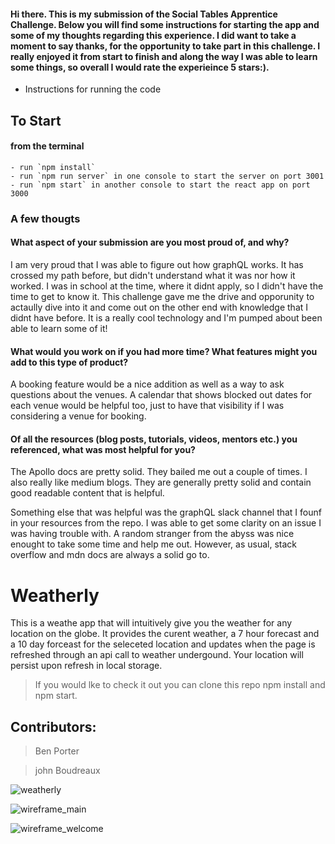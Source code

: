#### Hi there. This is my submission of the Social Tables Apprentice Challenge. Below you will find some instructions for starting the app and some of my thoughts regarding this experience. I did want to take a moment to say thanks, for the opportunity to take part in this challenge. I really enjoyed it from start to finish and along the way I was able to learn some things, so overall I would rate the experieince 5 stars:).  


* Instructions for running the code
## To Start
#### from the terminal
	- run `npm install`
	- run `npm run server` in one console to start the server on port 3001
	- run `npm start` in another console to start the react app on port 3000

### A few thougts

#### What aspect of your submission are you most proud of, and why?

I am very proud that I was able to figure out how graphQL works. It has crossed my path before, but didn't understand what it was nor how it worked. I was in school at the time, where it didnt apply, so I didn't have the time to get to know it. This challenge gave me the drive and opporunity to actaully dive into it and come out on the other end with knowledge that I didnt have before. It is a really cool technology and I'm pumped about been able to learn some of it!


#### What would you work on if you had more time? What features might you add to this type of product?

A booking feature would be a nice addition as well as a way to ask questions about the venues. A calendar that shows blocked out dates for each venue would be helpful too, just to have that visibility if I was considering a venue for booking.


#### Of all the resources (blog posts, tutorials, videos, mentors etc.) you referenced, what was most helpful for you?

The Apollo docs are pretty solid. They bailed me out a couple of times. I also really like medium blogs. They are generally pretty solid and contain good readable content that is helpful. 
	
Something else that was helpful was the graphQL slack channel that I founf in your resources from the repo. I was able to get some clarity on an issue I was having trouble with. A random stranger from the abyss was nice enought to take some time and help me out. However, as usual, stack overflow and mdn docs are always a solid go to.














# Weatherly

This is a weathe app that will intuitively give you the weather for any location on the globe. It provides the curent weather, a 7 hour forecast and a 10 day forceast for the seleceted location and updates when the page is refreshed through an api call to weather undergound. Your location will persist upon refresh in local storage. 

>If you would lke to check it out you can clone this repo npm install and npm start.

## Contributors:

>Ben Porter

>john Boudreaux

![weatherly](https://user-images.githubusercontent.com/20631355/37002018-8d5eaa84-2085-11e8-8f87-573017b23108.gif)

![wireframe_main](https://user-images.githubusercontent.com/26842728/30650344-e3136c9a-9ddf-11e7-9087-9192c825a894.jpg)

![wireframe_welcome](https://user-images.githubusercontent.com/26842728/30650413-0973ac4c-9de0-11e7-91b9-be0748f36992.jpg)
